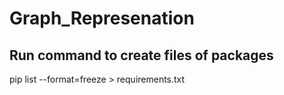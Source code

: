 # Graph_Represenation

## Run command to create files of packages

pip list --format=freeze > requirements.txt
